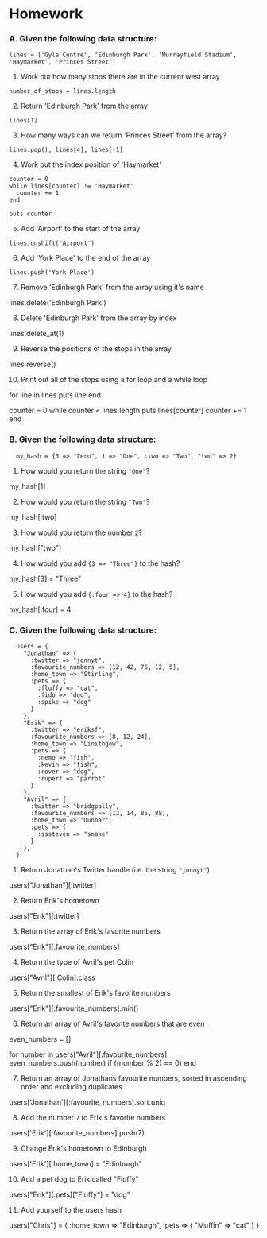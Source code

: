 # Homework

### A. Given the following data structure:

```
lines = ['Gyle Centre', 'Edinburgh Park', 'Murrayfield Stadium', 'Haymarket', 'Princes Street']
```

1. Work out how many stops there are in the current west array

```
number_of_stops = lines.length
```

2. Return 'Edinburgh Park' from the array

```
lines[1]
```

3. How many ways can we return 'Princes Street' from the array?

```
lines.pop(), lines[4], lines[-1]
```

4. Work out the index position of 'Haymarket' 

```
counter = 0
while lines[counter] != 'Haymarket'
  counter += 1
end

puts counter 
```

5. Add 'Airport' to the start of the array 

```
lines.unshift('Airport')
```

6. Add 'York Place' to the end of the array

```
lines.push('York Place')
```

7. Remove 'Edinburgh Park' from the array using it's name 

lines.delete('Edinburgh Park')

8. Delete 'Edinburgh Park' from the array by index

lines.delete_at(1)

9. Reverse the positions of the stops in the array

lines.reverse()

10. Print out all of the stops using a for loop and a while loop

for line in lines
  puts line
end

counter = 0
while counter < lines.length
  puts lines[counter]
  counter += 1
end

### B. Given the following data structure:

```
  my_hash = {0 => "Zero", 1 => "One", :two => "Two", "two" => 2}
```

1. How would you return the string `"One"`?

my_hash[1]

2. How would you return the string `"Two"`?

my_hash[:two]

3. How would you return the number `2`?

my_hash["two"]

4. How would you add `{3 => "Three"}` to the hash? 

my_hash[3] = "Three"

5. How would you add `{:four => 4}` to the hash? 

my_hash[:four] = 4


### C. Given the following data structure:

```
  users = {
    "Jonathan" => {
      :twitter => "jonnyt",
      :favourite_numbers => [12, 42, 75, 12, 5],
      :home_town => "Stirling",
      :pets => {
        :fluffy => "cat",
        :fido => "dog",
        :spike => "dog"
      }
    },
    "Erik" => {
      :twitter => "eriksf",
      :favourite_numbers => [8, 12, 24],
      :home_town => "Linithgow",
      :pets => {
        :nemo => "fish",
        :kevin => "fish",
        :rover => "dog",
        :rupert => "parrot"
      }
    },
    "Avril" => {
      :twitter => "bridgpally",
      :favourite_numbers => [12, 14, 85, 88],
      :home_town => "Dunbar",
      :pets => {
        :sssteven => "snake"
      }
    },
  }
```

1. Return Jonathan's Twitter handle (i.e. the string `"jonnyt"`)

users["Jonathan"][:twitter]

2. Return Erik's hometown 

users["Erik"][:twitter]

3. Return the array of Erik's favorite numbers

users["Erik"][:favourite_numbers]

4. Return the type of Avril's pet Colin

users["Avril"][:Colin].class

5. Return the smallest of Erik's favorite numbers

users["Erik"][:favourite_numbers].min()

6. Return an array of Avril's favorite numbers that are even 

even_numbers = []

for number in users["Avril"][:favourite_numbers]
  even_numbers.push(number) if ((number % 2) == 0)
end

7. Return an array of Jonathans favourite numbers, sorted in ascending order and excluding duplicates

users['Jonathan'][:favourite_numbers].sort.uniq

8. Add the number `7` to Erik's favorite numbers

users['Erik'][:favourite_numbers].push(7)

9. Change Erik's hometown to Edinburgh

users['Erik'][:home_town] = "Edinburgh"

10. Add a pet dog to Erik called "Fluffy"

users["Erik"][:pets]["Fluffy"] = "dog"

11. Add yourself to the users hash

users["Chris"] = {
  :home_town => "Edinburgh",
  :pets => {
    "Muffin" => "cat"
  }
}



